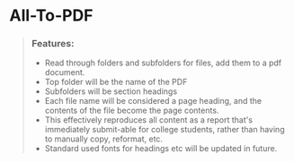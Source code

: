 # All-To-PDF
> ### Features:
> * Read through folders and subfolders for files, add them to a pdf document.
> * Top folder will be the name of the PDF
> * Subfolders will be section headings
> * Each file name will be considered a page heading, and the contents of the file become the page contents.
> * This effectively reproduces all content as a report that's immediately submit-able for college students, rather than having to manually copy, reformat, etc. 
> * Standard used fonts for headings etc will be updated in future. 
